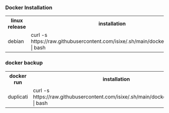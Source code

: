 ### Docker Installation
<table>
	<tr>
		<th>linux release </th>
		<th>installation</th>
	</tr>
	<tr>
		<td>debian</td>
		<td>curl -s https://raw.githubusercontent.com/isixe/.sh/main/dockers/debian.sh | bash</td>
	</tr>
</table>


### docker backup
<table>
	<tr>
		<th>docker run</th>
		<th>installation</th>
	</tr>
	<tr>
		<td>duplicati</td>
		<td>curl -s https://raw.githubusercontent.com/isixe/.sh/main/dockers/duplicati.sh | bash</td>
	</tr>
</table>
